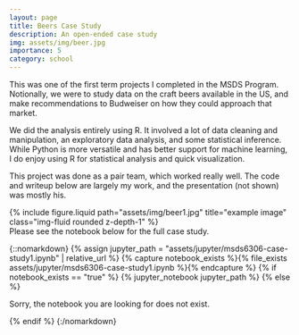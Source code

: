 ```yaml
---
layout: page
title: Beers Case Study
description: An open-ended case study
img: assets/img/beer.jpg
importance: 5
category: school
---
```


<div class="row justify-content-sm-center">
    <div class="col-sm-8 mt-3 mt-md-0">
        <p>
        This was one of the first term projects I completed in the MSDS Program. Notionally, we were to study data on the craft beers available in the US, and make recommendations to Budweiser on how they could approach that market. 
        </p>
        <p>
        We did the analysis entirely using R. It involved a lot of data cleaning and manipulation, an exploratory data analysis, and some statistical inference. While Python is more versatile and has better support for machine learning, I do enjoy using R for statistical analysis and quick visualization.
        </p>
        <p>
        This project was done as a pair team, which worked really well. The code and writeup below are largely my work, and the presentation (not shown) was mostly his.
        </p>
    </div>
    <div class="col-sm-4 mt-3 mt-md-0">
        {% include figure.liquid path="assets/img/beer1.jpg" title="example image" class="img-fluid rounded z-depth-1" %}
    </div>
</div>
<div class="caption">
    Please see the notebook below for the full case study.
</div>

{::nomarkdown}
{% assign jupyter_path = "assets/jupyter/msds6306-case-study1.ipynb" | relative_url %}
{% capture notebook_exists %}{% file_exists assets/jupyter/msds6306-case-study1.ipynb %}{% endcapture %}
{% if notebook_exists == "true" %}
    {% jupyter_notebook jupyter_path %}
{% else %}
    <p>Sorry, the notebook you are looking for does not exist.</p>
{% endif %}
{:/nomarkdown}
